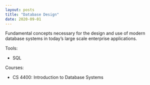 ```yaml
---
layout: posts
title: "Database Design"
date: 2020-09-01
---
```

Fundamental concepts necessary for the design and use of modern database systems in today’s large scale enterprise applications.

Tools:
* SQL

Courses:
* CS 4400: Introduction to Database Systems
